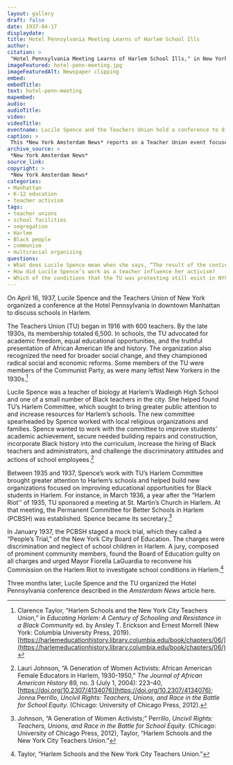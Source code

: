 ```yaml
--- 
layout: gallery
draft: false
date: 1937-04-17
displaydate: 
title: Hotel Pennsylvania Meeting Learns of Harlem School Ills
author: 
citation: >
 "Hotel Pennsylvania Meeting Learns of Harlem School Ills," in New York City Civil Rights History, Accessed: [Month Day, Year], https://nyccivilrightshistory.org/site-preview/topics/black-latina-women/lucile-spence/hotel-penn-meeting.
imageFeatured: hotel-penn-meeting.jpg
imageFeaturedAlt: Newspaper clipping
embed: 
embedTitle: 
text: hotel-penn-meeting
mapembed: 
audio: 
audioTitle: 
video: 
videoTitle: 
eventname: Lucile Spence and the Teachers Union hold a conference to discuss schools in Harlem.
caption: >
 This *New York Amsterdam News* reports on a Teacher Union event focused on racism and inequality in Harlem schools.
archive_source: >
 *New York Amsterdam News*
source_link: 
copyright: >
 *New York Amsterdam News*
categories: 
- Manhattan
- K-12 education
- teacher activism
tags: 
- teacher unions
- school facilities 
- segregation
- Harlem
- Black people
- communism 
- multiracial organizing
questions: 
- What does Lucile Spence mean when she says, “The result of the continued neglect of this group in the heart of New York presents a challenging situation for the educator who sees the fruits of such neglect?” What other comments by Spence or others in the article stand out to you? 
- How did Lucile Spence’s work as a teacher influence her activism?
- Which of the conditions that the TU was protesting still exist in NYC schools today?
--- 
```


On April 16, 1937, Lucile Spence and the Teachers Union of New York organized a conference at the Hotel Pennsylvania in downtown Manhattan to discuss schools in Harlem.

The Teachers Union (TU) began in 1916 with 600 teachers. By the late 1930s, its membership totaled 6,500. In schools, the TU advocated for academic freedom, equal educational opportunities, and the truthful presentation of African American life and history. The organization also recognized the need for broader social change, and they championed radical social and economic reforms. Some members of the TU were members of the Communist Party, as were many leftist New Yorkers in the 1930s.[^1]  

Lucile Spence was a teacher of biology at Harlem’s Wadleigh High School and one of a small number of Black teachers in the city. She helped found TU’s Harlem Committee, which sought to bring greater public attention to and increase resources for Harlem’s schools. The new committee spearheaded by Spence worked with local religious organizations and families. Spence wanted to work with the committee to improve students’ academic achievement, secure needed building repairs and construction, incorporate Black history into the curriculum, increase the hiring of Black teachers and administrators, and challenge the discriminatory attitudes and actions of school employees.[^2]  

Between 1935 and 1937, Spence’s work with TU’s Harlem Committee brought greater attention to Harlem’s schools and helped build new organizations focused on improving educational opportunities for Black students in Harlem. For instance, in March 1936, a year after the “Harlem Riot'' of 1935, TU sponsored a meeting at St. Martin’s Church in Harlem. At that meeting, the Permanent Committee for Better Schools in Harlem (PCBSH) was established. Spence became its secretary.[^3]  

In January 1937, the PCBSH staged a mock trial, which they called a “People’s Trial,” of the New York City Board of Education. The charges were discrimination and neglect of school children in Harlem. A jury, composed of prominent community members, found the Board of Education guilty on all charges and urged Mayor Fiorella LaGuardia to reconvene his Commission on the Harlem Riot to investigate school conditions in Harlem.[^4]

Three months later, Lucile Spence and the TU organized the Hotel Pennsylvania conference described in the *Amsterdam News* article here.

[^1]: Clarence Taylor, “Harlem Schools and the New York City Teachers Union,” in *Educating Harlem: A Century of Schooling and Resistance in a Black Community* ed. by Ansley T. Erickson and Ernest Morrell (New York: Columbia University Press, 2019).[https://harlemeducationhistory.library.columbia.edu/book/chapters/06/](https://harlemeducationhistory.library.columbia.edu/book/chapters/06/)

[^2]: Lauri Johnson, “A Generation of Women Activists: African American Female Educators in Harlem, 1930-1950,” *The Journal of African American History* 89, no. 3 (July 1, 2004): 223–40, [https://doi.org/10.2307/4134076](https://doi.org/10.2307/4134076); Jonna Perrillo, *Uncivil Rights: Teachers, Unions, and Race in the Battle for School Equity.* (Chicago: University of Chicago Press, 2012).

[^3]: Johnson, “A Generation of Women Activists;” Perrillo,  *Uncivil Rights: Teachers, Unions, and Race in the Battle for School Equity.* (Chicago: University of Chicago Press, 2012), Taylor, “Harlem Schools and the New York City Teachers Union.”  

[^4]: Taylor, “Harlem Schools and the New York City Teachers Union.”  
